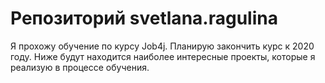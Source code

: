 # Репозиторий svetlana.ragulina
Я прохожу обучение по курсу Job4j.
Планирую закончить курс к 2020 году.
Ниже будут находится наиболее интересные проекты, 
которые я реализую в процессе обучения.
